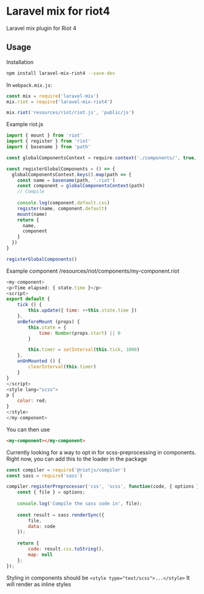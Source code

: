 # Laravel mix for riot4
Laravel mix plugin for Riot 4

## Usage
Installation
```bash
npm install laravel-mix-riot4 --save-dev
```

In `webpack.mix.js`:
```javascript
const mix = require('laravel-mix')
mix.riot = require('laravel-mix-riot4')

mix.riot('resources/riot/riot.js', 'public/js')
```

Example riot.js
```javascript
import { mount } from 'riot'
import { register } from 'riot'
import { basename } from 'path'

const globalComponentsContext = require.context('./components/', true, /[a-zA-Z0-9-]+\.riot/)

const registerGlobalComponents = () => {
  globalComponentsContext.keys().map(path => {
    const name = basename(path, '.riot')
    const component = globalComponentsContext(path)
    // Compile
    
    console.log(component.default.css)
    register(name, component.default)
    mount(name)
    return {
      name,
      component
    }
  })
}

registerGlobalComponents()
```
Example component /resources/riot/components/my-component.riot
```javascript
<my-component>
<p>Time elapsed: { state.time }</p>
<script>
export default {
    tick () {
        this.update({ time: ++this.state.time })
    },
    onBeforeMount (props) {
        this.state = {
            time: Number(props.start) || 0
        }

        this.timer = setInterval(this.tick, 1000)
    },
    onUnMounted () {
        clearInterval(this.timer)
    }
}
</script>
<style lang="scss">
p {
    color: red;
}
</style>
</my-component>
```
You can then use 
```html
<my-component></my-component>
```
Currently looking for a way to opt in for scss-preprocessing in components. Right now, you can add this to the loader in the package
```javascript
const compiler = require('@riotjs/compiler')
const sass = require('sass')

compiler.registerPreprocessor('css', 'scss', function(code, { options }) {
    const { file } = options;
  
    console.log('Compile the sass code in', file);
  
    const result = sass.renderSync({
        file,
        data: code
    });
  
    return {
        code: result.css.toString(),
        map: null
    };
});
```

Styling in components should be ```<style type="text/scss">...</style>```
It will render as inline styles
